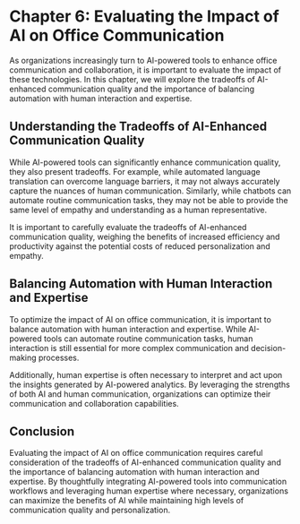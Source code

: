 Chapter 6: Evaluating the Impact of AI on Office Communication
==============================================================

As organizations increasingly turn to AI-powered tools to enhance office communication and collaboration, it is important to evaluate the impact of these technologies. In this chapter, we will explore the tradeoffs of AI-enhanced communication quality and the importance of balancing automation with human interaction and expertise.

Understanding the Tradeoffs of AI-Enhanced Communication Quality
----------------------------------------------------------------

While AI-powered tools can significantly enhance communication quality, they also present tradeoffs. For example, while automated language translation can overcome language barriers, it may not always accurately capture the nuances of human communication. Similarly, while chatbots can automate routine communication tasks, they may not be able to provide the same level of empathy and understanding as a human representative.

It is important to carefully evaluate the tradeoffs of AI-enhanced communication quality, weighing the benefits of increased efficiency and productivity against the potential costs of reduced personalization and empathy.

Balancing Automation with Human Interaction and Expertise
---------------------------------------------------------

To optimize the impact of AI on office communication, it is important to balance automation with human interaction and expertise. While AI-powered tools can automate routine communication tasks, human interaction is still essential for more complex communication and decision-making processes.

Additionally, human expertise is often necessary to interpret and act upon the insights generated by AI-powered analytics. By leveraging the strengths of both AI and human communication, organizations can optimize their communication and collaboration capabilities.

Conclusion
----------

Evaluating the impact of AI on office communication requires careful consideration of the tradeoffs of AI-enhanced communication quality and the importance of balancing automation with human interaction and expertise. By thoughtfully integrating AI-powered tools into communication workflows and leveraging human expertise where necessary, organizations can maximize the benefits of AI while maintaining high levels of communication quality and personalization.
